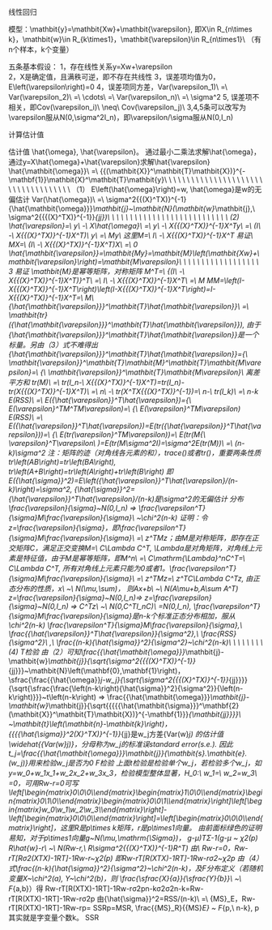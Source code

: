 线性回归

模型：\mathbit{y}=\mathbit{Xw}+\mathbit{\varepsilon}, 即X\in R_{n\times k}，\mathbit{w}\in R_{k\times1}，\mathbit{\varepsilon}\in R_{n\times1}\ （有n个样本，k个变量）

五条基本假设：
1，存在线性关系y=Xw+\varepsilon	
2，X是确定值，且满秩可逆，即不存在共线性
3，误差项均值为0，E\left(\varepsilon\right)=0
4，误差项同方差，Var(\varepsilon_1)\ =\ Var(\varepsilon_2)\ =\ \cdots\ =\ Var(\varepsilon_n)\ =\ \sigma^2
5, 误差项不相关，即Cov(\varepsilon_i)\ \neq\ Cov(\varepsilon_j)\ 
3,4,5条可以改写为\varepsilon服从N(0,\sigma^2I_n)，即\varepsilon/\sigma服从N(0,I_n)

计算估计值

估计值 \hat{\omega}, \hat{\varepsilon}。 通过最小二乘法求解\hat{\omega}，通过y=X\hat{\omega}+\hat{\varepsilon}求解\hat{\varepsilon}
\hat{\mathbit{\omega}}\ =\ {{(\mathbit{X}}^\mathbit{T}\mathbit{X})}^{-\mathbf{1}}\mathbit{X}^\mathbit{T}\mathbit{y}\ \ \ \ \ \ \ \ \ \ \ \ \ \ \ \ \ \ \ \ \ \ \ \ \ \ \ \ \ \ \ \ \ \ \ \ （1）
	E\left(\hat{\omega}\right)=w, \hat{\omega}是w的无偏估计
	Var(\hat{\omega})\ =\ \sigma^2{{(X}^TX)}^{-1}
{\hat{\mathbit{\omega}}}_\mathbit{j}~\mathbit{N}(\mathbit{w}_\mathbit{j},\ \sigma^2{{{(X}^TX)}^{-1}}_{jj})\ \ \ \ \ \ \ \ \ \ \ \ \ \ \ \ \ \ \ \ \ \ \ \ \ \ \ (2)
\hat{\varepsilon}=\ y\ -\ X\hat{\omega}\ =\ y\ -\ X{{(X}^TX)}^{-1}X^Ty\ =\ (I\ -\ X{{(X}^TX)}^{-1}X^T)\ y\ =\ My\ 
这里M=\ I\ -\ X{{(X}^TX)}^{-1}X^T 
易证\ MX=\ (I\ -\ X{{(X}^TX)}^{-1}X^T)X\ =\ 0
\hat{\mathbit{\varepsilon}}=\mathbit{My}=\mathbit{M}\left(\mathbit{Xw}+\mathbit{\varepsilon}\right)=\mathbit{M\varepsilon}\ \ \ \ \ \ \ \ \ \ \ \ \ \ \ \ \ \ 3
易证 \mathbit{M}是幂等矩阵，对称矩阵
M^T=\ {(I\ -\ X{{(X}^TX)}^{-1}X^T)}^T\ =\ I\ -\ X{{(X}^TX)}^{-1}X^T\ =\ M
MM=\left(I-X{{(X}^TX)}^{-1}X^T\right)\left(I-X{{(X}^TX)}^{-1}X^T\right)=I-X{{(X}^TX)}^{-1}X^T=\ M\ 
{\hat{\mathbit{\varepsilon}}}^\mathbit{T}\hat{\mathbit{\varepsilon}}\ =\ \mathbit{tr}({\hat{\mathbit{\varepsilon}}}^\mathbit{T}\hat{\mathbit{\varepsilon}}), 由于{\hat{\mathbit{\varepsilon}}}^\mathbit{T}\hat{\mathbit{\varepsilon}}是一个标量。另由（3）式不难得出 {\hat{\mathbit{\varepsilon}}}^\mathbit{T}\hat{\mathbit{\varepsilon}}={\ \mathbit{\varepsilon}}^\mathbit{T}\mathbit{M}^\mathbit{T}\mathbit{M\varepsilon}=\ {\ \mathbit{\varepsilon}}^\mathbit{T}\mathbit{M\varepsilon}\ 
离差平方和
tr(M)\ =\ tr(I_n-\ X{{(X}^TX)}^{-1}X^T)=tr(I_n)-tr(X{{(X}^TX)}^{-1}X^T)\ =\ n\ -\ tr(X^TX{{(X}^TX)}^{-1})=\ n-\ tr(I_k)\ =\ n-k
E(RSS)\ =\ E({\hat{\varepsilon}}^T\hat{\varepsilon})={\ E(\varepsilon}^TM^TM\varepsilon)=\ {\ E(\varepsilon}^TM\varepsilon)
E(RSS)\ =\ E({\hat{\varepsilon}}^T\hat{\varepsilon})=E(tr({\hat{\varepsilon}}^T\hat{\varepsilon}))=\ {\ E(tr(\varepsilon}^TM\varepsilon))=\ E(tr(M{\ \varepsilon}^T\varepsilon\ )=E(tr(M\sigma^2I)=\sigma^2E(tr(M))\ =\ (n-k)\sigma^2
注：矩阵的迹（对角线各元素的和），trace()或者tr()，重要两条性质
tr\left(AB\right)=tr\left(BA\right), tr\left(A+B\right)=tr\left(A\right)+tr\left(B\right)
即E({\hat{\sigma}}^2)=E\left({\hat{\varepsilon}}^T\hat{\varepsilon}/(n-k)\right)=\sigma^2, {\hat{\sigma}}^2={\hat{\varepsilon}}^T\hat{\varepsilon}/(n-k)是\sigma^2的无偏估计
分布
\frac{\varepsilon}{\sigma}~N(0,I_n) => \frac{\varepsilon^T}{\sigma}M\frac{\varepsilon}{\sigma}\ ~\chi^2(n-k)
证明：令z=\frac{\varepsilon}{\sigma}，即\frac{\varepsilon^T}{\sigma}M\frac{\varepsilon}{\sigma}\ =\ z^TMz；由M是对称矩阵，即存在正交矩阵C，满足正交变换M=\ C\Lambda C^T,
\Lambda是对角矩阵，对角线上元素是特征值，由于M是幂等矩阵，即M^n\ =\ C\mathrm{\Lambda}^nC^T=\ C\Lambda C^T, 所有对角线上元素只能为0或者1。\frac{\varepsilon^T}{\sigma}M\frac{\varepsilon}{\sigma}\ =\ z^TMz=\ z^TC\Lambda C^Tz, 由正态分布的性质，x\ ~\ N(\mu,\sum)， 则Ax+b\ ~\ N(A\mu+b,A\sum A^T)
z=\frac{\varepsilon}{\sigma}~N(0,I_n)=> z=\frac{\varepsilon}{\sigma}~N(0,I_n) => C^Tz\ ~\ N(0,C^TI_nC)\ =N(0,I_n), \frac{\varepsilon^T}{\sigma}M\frac{\varepsilon}{\sigma}是n-k个标准正态分布相加，服从\chi^2(n-k)
\frac{\varepsilon^T}{\sigma}M\frac{\varepsilon}{\sigma},\ \frac{{\hat{\varepsilon}}^T\hat{\varepsilon}}{\sigma^2},\ \frac{RSS}{\sigma^2}\ ,\ \frac{(n-k){\hat{\sigma}}^2}{\sigma^2}~\chi^2(n-k)\ \ \ \ \ \ \ \ (4)
T检验
由（2）可知\frac{{\hat{\mathbit{\omega}}}_\mathbit{j}-\mathbit{w}_\mathbit{j}}{\sqrt{\sigma^2{{{(X}^TX)}^{-1}}_{jj}}}~\mathbit{N}\left(\mathbf{0},\mathbf{1}\right)，\sfrac{\frac{{\hat{\omega}}_j-w_j}{\sqrt{\sigma^2{{{(X}^TX)}^{-1}}_{jj}}}}{\sqrt{\sfrac{\frac{\left(n-k\right){\hat{\sigma}}^2}{\sigma^2}}{\left(n-k\right)}}}~t\left(n-k\right)
=> \frac{{\hat{\mathbit{\omega}}}_\mathbit{j}-\mathbit{w}_\mathbit{j}}{\sqrt{{{{{\hat{\mathbit{\sigma}}}^\mathbf{2}(\mathbit{X}}^\mathbit{T}\mathbit{X})}^{-\mathbf{1}}}_{\mathbit{jj}}}}\ ~\mathbit{t}\left(\mathbit{n}-\mathbit{k}\right)， {{{{\hat{\sigma}}^2(X}^TX)}^{-1}}_{jj}是w_j方差{Var(w}_j) 的估计值\widehat{{Var(w}_j)}，分母称为w_j的标准误standard error(s.e.).
因此t_j=\frac{{\hat{\mathbit{\omega}}}_\mathbit{j}}{\mathbit{s}.\mathbit{e}.(w_j)}用来检验w_j是否为0
F检验
上面t检验是检验单个w_j，若检验多个w_j，如y=w_0+w_1x_1+w_2x_2+w_3x_3，检验模型整体显著，H_0:\ w_1=\ w_2=w_3\ =0，可用Rw-r=0可写\left[\begin{matrix}0\\0\\0\\\end{matrix}\begin{matrix}1\\0\\0\\\end{matrix}\begin{matrix}0\\1\\0\\\end{matrix}\begin{matrix}0\\0\\1\\\end{matrix}\right]\left[\begin{matrix}w_0\\w_1\\w_2\\w_3\\\end{matrix}\right]-\left[\begin{matrix}0\\0\\0\\\end{matrix}\right]=\left[\begin{matrix}0\\0\\0\\\end{matrix}\right]，这里R是p\times k矩阵，r是p\times1向量。
由前面标绿色的证明易知，对于p\times1向量g~N(\mu,\mathrm{\Sigma})，
g-μ)TΣ-1(g-μ ~ χ2(p)
R\hat{w}-r\ ~\ N(Rw-r,\ R\sigma^2{{(X}^TX)}^{-1}R^T)
由\ Rw-r=0，Rw-rT[Rσ2(XTX)-1RT]-1Rw-r~χ2(p)
即Rw-rT[R(XTX)-1RT]-1Rw-rσ2~χ2p
由（4）式\frac{(n-k){\hat{\sigma}}^2}{\sigma^2}~\chi^2(n-k)，及F分布定义（若随机变量X~\chi^2(a), Y~\chi^2(b)，则 \frac{\sfrac{X}{a}}{\sfrac{Y}{b}}\ ~\ F_{a,b}）得 Rw-rT[R(XTX)-1RT]-1Rw-rσ2pn-kσ2σ2n-k=Rw-rT[R(XTX)-1RT]-1Rw-rσ2p
由{\hat{\sigma}}^2=RSS/(n-k)\ =\ {MS}_E，Rw-rT[R(XTX)-1RT]-1Rw-rp= SSRp=MSR, \frac{{MS}_R}{{MS}_E} ~ F_{p,\ n-k}, p其实就是字变量个数k。
SSR

